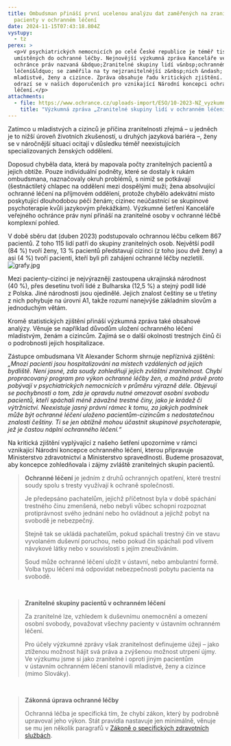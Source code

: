 ```yaml
---
title: Ombudsman přináší první ucelenou analýzu dat zaměřených na zranitelné
  pacienty v ochranném léčení
date: 2024-11-15T07:43:18.804Z
vystupy:
  - tz
perex: >
  <p>V psychiatrických nemocnicích po celé České republice je téměř tisíc osob
  umístěných do ochranné léčby. Nejnovější výzkumná zpráva Kanceláře veřejného
  ochránce práv nazvaná &bdquo;Zranitelné skupiny lidí v&nbsp;ochranném
  léčení&ldquo; se zaměřila na ty nejzranitelnější z&nbsp;nich &ndash;
  mladistvé, ženy a cizince. Zpráva obsahuje řadu kritických zjištění. Ta se
  odrazí se v našich doporučeních pro vznikající Národní koncepci ochranného
  léčení.</p>
attachments:
  - file: https://www.ochrance.cz/uploads-import/ESO/10-2023-NZ_vyzkumna_zprava.pdf
    title: "Výzkumná zpráva „Zranitelné skupiny lidí v ochranném léčení“ "
---
```

<p>Zatímco u mladistvých a cizinců je příčina zranitelnosti zřejmá &ndash; u jedněch je to nižší úroveň životních zkušeností, u druhých jazyková bariéra &ndash;, ženy se v&nbsp;náročnější situaci ocitají v&nbsp;důsledku téměř neexistujících specializovaných ženských oddělení.</p>

<p>Doposud chyběla data, která by mapovala počty zranitelných pacientů a jejich obtíže. Pouze individuální podněty, které se dostaly k&nbsp;rukám ombudsmana, naznačovaly okruh problémů, s&nbsp;nimiž se potkávají (šestnáctiletý chlapec na&nbsp;oddělení mezi dospělými muži;&nbsp;žena absolvující ochranné léčení na&nbsp;příjmovém oddělení, protože chybělo adekvátní místo poskytující dlouhodobou péči ženám; cizinec neúčastnící se skupinové psychoterapie kvůli jazykovým překážkám). Výzkumné šetření Kanceláře veřejného ochránce práv nyní přináší na zranitelné osoby v&nbsp;ochranné léčbě komplexní pohled.</p>

<p>V době sběru dat (duben 2023) podstupovalo ochrannou léčbu celkem 867 pacientů. Z&nbsp;toho 115 lidí patří do skupiny zranitelných osob. Největší podíl (84&nbsp;%) tvoří ženy, 13&nbsp;% pacientů představují cizinci (z toho jsou dvě ženy) a asi (4&nbsp;%) tvoří pacienti, kteří byli při zahájení ochranné léčby nezletilí. <img alt="grafy.jpg" src="https://www.ochrance.cz/aktualne/ombudsman_prinasi_prvni_ucelenou_analyzu_dat_zamerenych_na_zranitelne_pacienty_v_ochrannem_leceni/grafy.jpg" /></p>

<p>Mezi pacienty-cizinci je nejvýrazněji zastoupena ukrajinská národnost (40&nbsp;%), přes desetinu tvoří lidé z&nbsp;Bulharska (12,5&nbsp;%) a stejný podíl lidé z&nbsp;Polska. Jiné národnosti jsou ojedinělé. Jejich znalost češtiny se u třetiny z&nbsp;nich pohybuje na úrovni A1, takže rozumí nanejvýše základním slovům a jednoduchým větám.</p>

<p>Kromě statistických zjištění přináší výzkumná zpráva také obsahové analýzy. Věnuje se například důvodům uložení ochranného léčení mladistvým, ženám a&nbsp;cizincům. Zajímá se o další okolnosti trestných činů či o podrobnosti jejich hospitalizace.</p>

<p>Zástupce ombudsmana Vít Alexander Schorm shrnuje nepříznivá zjištění: <em>&bdquo;Mnozí pacienti jsou hospitalizováni na místech vzdálených od jejich bydliště. Není jasné, zda soudy zohledňují jejich zvláštní zranitelnost. Chybí propracovaný program pro výkon ochranné léčby žen, a možná právě proto pobývají v&nbsp;psychiatrických nemocnicích v&nbsp;průměru výrazně déle. Objevují se pochybnosti o&nbsp;tom, zda je opravdu nutné omezovat osobní svobodu pacientů, kteří spáchali méně závažné trestné činy, jako je krádež či výtržnictví. Neexistuje jasný právní rámec k&nbsp;tomu, za jakých podmínek může být ochranné léčení uloženo pacientům-cizincům s&nbsp;nedostatečnou znalostí češtiny. Ti se jen obtížně mohou účastnit skupinové psychoterapie, jež je častou náplní ochranného léčení.&ldquo;</em></p>

<p>Na kritická zjištění vyplývající z&nbsp;našeho šetření upozorníme v rámci vznikající Národní koncepce ochranného léčení, kterou připravuje Ministerstvo zdravotnictví a Ministerstvo spravedlnosti. Budeme prosazovat, aby koncepce zohledňovala i zájmy zvláště&nbsp;zranitelných skupin pacientů.</p>

<blockquote>
<p><strong>Ochranné léčení</strong> je jedním z&nbsp;druhů ochranných opatření, které trestní soudy spolu s&nbsp;tresty využívají k&nbsp;ochraně společnosti.</p>

<p>Je předepsáno pachatelům, jejichž příčetnost byla v&nbsp;době spáchání trestného činu zmenšená, nebo nebyli vůbec schopni rozpoznat protiprávnost svého jednání nebo ho ovládnout a jejichž pobyt na svobodě je nebezpečný.</p>

<p>Stejně tak se ukládá pachatelům, pokud spáchali trestný čin ve stavu vyvolaném duševní poruchou, nebo pokud čin spáchali pod vlivem návykové látky nebo v souvislosti s jejím zneužíváním.</p>

<p>Soud může ochranné léčení uložit v&nbsp;ústavní, nebo ambulantní formě. Volba typu léčení má odpovídat nebezpečnosti pobytu pacienta na svobodě.</p>
</blockquote>

<p>&nbsp;</p>

<blockquote>
<p><strong>Zranitelné skupiny pacientů v&nbsp;ochranném léčení</strong></p>

<p>Za zranitelné lze, vzhledem k&nbsp;duševnímu onemocnění a omezení osobní svobody, považovat všechny pacienty v ústavním ochranném léčení.</p>

<p>Pro účely výzkumné zprávy však zranitelnost definujeme úžeji &ndash; jako ztíženou možnost hájit svá práva a zvýšenou možnost utrpení újmy. Ve výzkumu jsme si jako zranitelné i oproti jiným pacientům v&nbsp;ústavním ochranném léčení stanovili mladistvé, ženy a cizince (mimo Slováky).</p>
</blockquote>

<p>&nbsp;</p>

<blockquote>
<p><strong>Zákonná úprava ochranné léčby</strong></p>

<p>Ochranná léčba je specifická tím, že chybí zákon, který by podrobně upravoval jeho výkon. Stát pravidla nastavuje jen minimálně, věnuje se mu jen několik paragrafů v&nbsp;<a href="https://ppropo.mpsv.cz/zakon_373_2011">Zákoně o specifických zdravotních službách</a>.</p>
</blockquote>

<p>&nbsp;</p>
